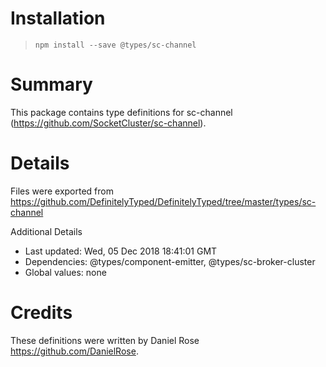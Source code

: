 # Installation
> `npm install --save @types/sc-channel`

# Summary
This package contains type definitions for sc-channel (https://github.com/SocketCluster/sc-channel).

# Details
Files were exported from https://github.com/DefinitelyTyped/DefinitelyTyped/tree/master/types/sc-channel

Additional Details
 * Last updated: Wed, 05 Dec 2018 18:41:01 GMT
 * Dependencies: @types/component-emitter, @types/sc-broker-cluster
 * Global values: none

# Credits
These definitions were written by Daniel Rose <https://github.com/DanielRose>.
